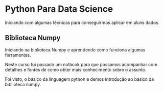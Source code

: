 # Python Para Data Science

Iniciando com algumas técnicas para conseguirmos aplicar em aluns dados.

## Biblioteca Numpy

Iniciando na biblioteca Numpy e aprendendo como funciona algumas ferramentas.


Neste curso foi passado um notbook para que possamos acompanhar com detalhes e fontes de como obter mais conhecimento sobre o assunto.

Foi visto, o básico da linguagem python e demos introdução ao básico da biblioteca numpy.

